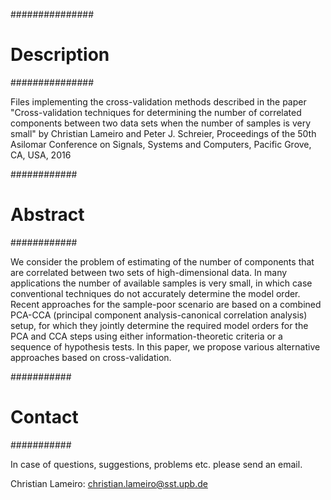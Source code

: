 ###############
# Description #
###############

Files implementing the cross-validation methods described in the paper "Cross-validation techniques for determining the number of correlated components between two data sets when the number of samples is very small" by Christian Lameiro and Peter J. Schreier,
Proceedings of the 50th Asilomar Conference on Signals, Systems and Computers, Pacific Grove, CA, USA, 2016

############
# Abstract #
############

We consider the problem of estimating of the number of components that are correlated between two sets of high-dimensional data. In many applications the number of available samples is very small, in which case conventional techniques do not accurately determine the model order. Recent approaches for the sample-poor scenario are based on a combined PCA-CCA (principal component analysis-canonical correlation analysis) setup, for which they jointly determine the required model orders for the PCA and CCA steps using either information-theoretic criteria or a sequence of hypothesis tests. In this paper, we propose various alternative approaches based on cross-validation.

###########
# Contact #
###########

In case of questions, suggestions, problems etc. please send an email.

Christian Lameiro:
christian.lameiro@sst.upb.de
